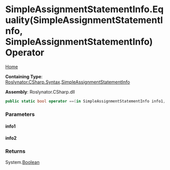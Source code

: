 <a name="_top"></a>

# SimpleAssignmentStatementInfo\.Equality\(SimpleAssignmentStatementInfo, SimpleAssignmentStatementInfo\) Operator

[Home](../../../../../README.md#_top)

**Containing Type**: [Roslynator.CSharp.Syntax](../../README.md#_top)\.[SimpleAssignmentStatementInfo](../README.md#_top)

**Assembly**: Roslynator\.CSharp\.dll

```csharp
public static bool operator ==(in SimpleAssignmentStatementInfo info1, in SimpleAssignmentStatementInfo info2)
```

### Parameters

#### info1

#### info2

### Returns

System\.[Boolean](https://docs.microsoft.com/en-us/dotnet/api/system.boolean)

